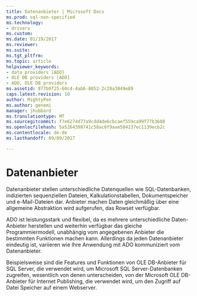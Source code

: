 ```yaml
---
title: Datenanbieter | Microsoft Docs
ms.prod: sql-non-specified
ms.technology:
- drivers
ms.custom: 
ms.date: 01/19/2017
ms.reviewer: 
ms.suite: 
ms.tgt_pltfrm: 
ms.topic: article
helpviewer_keywords:
- data providers [ADO]
- OLE DB providers [ADO]
- ADO, OLE DB providers
ms.assetid: 877b9f25-60c4-4ab6-8052-2c28a3849e89
caps.latest.revision: 10
author: MightyPen
ms.author: genemi
manager: jhubbard
ms.translationtype: MT
ms.sourcegitcommit: f7e6274d77a9cdd4de6cbcaef559ca99f77b3608
ms.openlocfilehash: 5a5264398741c58ac6f9aae504237ec1139ecb2c
ms.contentlocale: de-de
ms.lasthandoff: 09/09/2017

---
```

# <a name="data-providers"></a>Datenanbieter
Datenanbieter stellen unterschiedliche Datenquellen wie SQL-Datenbanken, indizierten sequenziellen Dateien, Kalkulationstabellen, Dokumentspeicher und e-Mail-Dateien dar. Anbieter machen Daten gleichmäßig über eine allgemeine Abstraktion wird aufgerufen, das Rowset verfügbar.  
  
 ADO ist leistungsstark und flexibel, da es mehrere unterschiedliche Daten-Anbieter herstellen und weiterhin verfügbar das gleiche Programmiermodell, unabhängig vom angegebenen Anbieter die bestimmten Funktionen machen kann. Allerdings da jeden Datenanbieter eindeutig ist, variieren wie Ihre Anwendung mit ADO kommuniziert vom Datenanbieter.  
  
 Beispielsweise sind die Features und Funktionen von OLE DB-Anbieter für SQL Server, die verwendet wird, um Microsoft SQL Server-Datenbanken zugreifen, wesentlich von denen unterscheiden, von der Microsoft OLE DB-Anbieter für Internet Publishing, die verwendet wird, um den Zugriff auf Datei Speicher auf einem Webserver.
